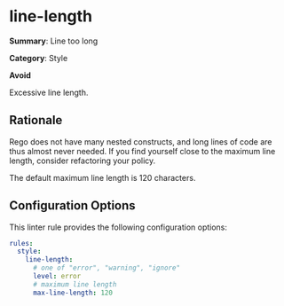 # line-length

**Summary**: Line too long

**Category**: Style

**Avoid**

Excessive line length.

## Rationale

Rego does not have many nested constructs, and long lines of code are thus almost never needed. If you find yourself
close to the maximum line length, consider refactoring your policy.

The default maximum line length is 120 characters.

## Configuration Options

This linter rule provides the following configuration options:

```yaml
rules: 
  style:
    line-length:
      # one of "error", "warning", "ignore"
      level: error
      # maximum line length
      max-line-length: 120
```
